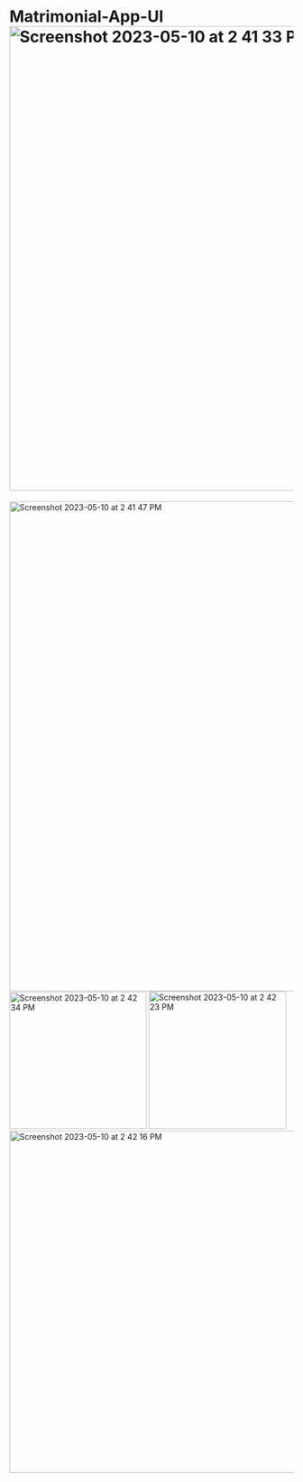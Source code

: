 # Matrimonial-App-UI<img width="823" alt="Screenshot 2023-05-10 at 2 41 33 PM" src="https://github.com/sharan2702/Matrimonial-App-UI/assets/133088748/6a1072fe-ff3d-48b3-82f2-102faafafb01">
<img width="868" alt="Screenshot 2023-05-10 at 2 41 47 PM" src="https://github.com/sharan2702/Matrimonial-App-UI/assets/133088748/e51eaf18-5282-45fa-9d45-c381ac94774e">
<img width="243" alt="Screenshot 2023-05-10 at 2 42 34 PM" src="https://github.com/sharan2702/Matrimonial-App-UI/assets/133088748/8c9ff0b5-3f8c-4512-a3c6-3ecc373cba32">
<img width="244" alt="Screenshot 2023-05-10 at 2 42 23 PM" src="https://github.com/sharan2702/Matrimonial-App-UI/assets/133088748/cb8306a2-72f9-4abf-8b5d-ef740a87d183">
<img width="606" alt="Screenshot 2023-05-10 at 2 42 16 PM" src="https://github.com/sharan2702/Matrimonial-App-UI/assets/133088748/013ad921-255d-4e6b-af59-8562d0e65f34">
